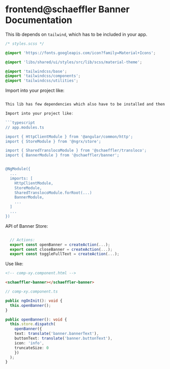 # frontend@schaeffler Banner Documentation

This lib depends on `tailwind`, which has to be included in your app.

```css
/* styles.scss */

@import 'https://fonts.googleapis.com/icon?family=Material+Icons';

@import 'libs/shared/ui/styles/src/lib/scss/material-theme';

@import 'tailwindcss/base';
@import 'tailwindcss/components';
@import 'tailwindcss/utilities';
```

Import into your project like:

```typescript

This lib has few dependencies which also have to be installed and then imported. Check out their documentation as well.

Import into your project like:

```typescript
// app.modules.ts

import { HttpClientModule } from '@angular/common/http';
import { StoreModule } from '@ngrx/store';

import { SharedTranslocoModule } from '@schaeffler/transloco';
import { BannerModule } from '@schaeffler/banner';


@NgModule({
  ...
  imports: [
    HttpClientModule,
    StoreModule,
    SharedTranslocoModule.forRoot(...)
    BannerModule,
    ...
  ]
  ...
})
```

API of Banner Store:

```typescript

  // Actions:
  export const openBanner = createAction(...);
  export const closeBanner = createAction(...);
  export const toggleFullText = createAction(...);
```

Use like:

```html
<!-- comp-xy.component.html -->

<schaeffler-banner></schaeffler-banner>
```

```typescript
// comp-xy.component.ts

public ngOnInit(): void {
  this.openBanner();
}

public openBanner(): void {
  this.store.dispatch(
    openBanner({
    text: translate('banner.bannerText'),
    buttonText: translate('banner.buttonText'),
    icon: 'info',
    truncateSize: 0
    })
  );
}
```
